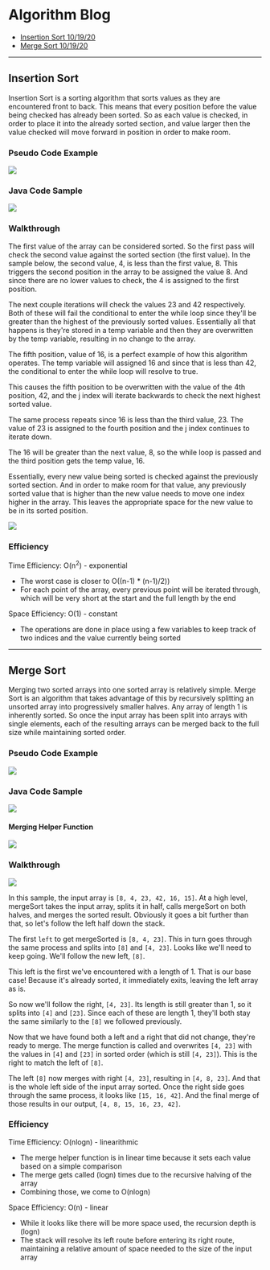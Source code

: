 # Algorithm Blog

  - [Insertion Sort 10/19/20](#insertion-sort)
  - [Merge Sort 10/19/20](#merge-sort)

---

## Insertion Sort

Insertion Sort is a sorting algorithm that sorts values as they are encountered front to back. This means that every position before the value being checked has already been sorted. So as each value is checked, in order to place it into the already sorted section, and value larger then the value checked will move forward in position in order to make room.

### Pseudo Code Example

<img src="challenges/src/main/resources/pseudo-code-sample-26.PNG">

### Java Code Sample

<img src="challenges/src/main/resources/java-code-sample-26.PNG">

### Walkthrough

The first value of the array can be considered sorted. So the first pass will check the second value against the sorted section (the first value). In the sample below, the second value, 4, is less than the first value, 8. This triggers the second position in the array to be assigned the value 8. And since there are no lower values to check, the 4 is assigned to the first position.

The next couple iterations will check the values 23 and 42 respectively. Both of these will fail the conditional to enter the while loop since they'll be greater than the highest of the previously sorted values. Essentially all that happens is they're stored in a temp variable and then they are overwritten by the temp variable, resulting in no change to the array.

The fifth position, value of 16, is a perfect example of how this algorithm operates. The temp variable will assigned 16 and since that is less than 42, the conditional to enter the while loop will resolve to true.

This causes the fifth position to be overwritten with the value of the 4th position, 42, and the j index will iterate backwards to check the next highest sorted value.

The same process repeats since 16 is less than the third value, 23. The value of 23 is assigned to the fourth position and the j index continues to iterate down.

The 16 will be greater than the next value, 8, so the while loop is passed and the third position gets the temp value, 16.

Essentially, every new value being sorted is checked against the previously sorted section. And in order to make room for that value, any previously sorted value that is higher than the new value needs to move one index higher in the array. This leaves the appropriate space for the new value to be in its sorted position.

<img src="challenges/src/main/resources/whiteboard-ch-26.PNG">

### Efficiency

Time Efficiency: O(n<sup>2</sup>) - exponential
  - The worst case is closer to O((n-1) * (n-1)/2))
  - For each point of the array, every previous point will be iterated through, which will be very short at the start and the full length by the end

Space Efficiency: O(1) - constant
  - The operations are done in place using a few variables to keep track of two indices and the value currently being sorted

---

## Merge Sort

Merging two sorted arrays into one sorted array is relatively simple. Merge Sort is an algorithm that takes advantage of this by recursively splitting an unsorted array into progressively smaller halves. Any array of length 1 is inherently sorted. So once the input array has been split into arrays with single elements, each of the resulting arrays can be merged back to the full size while maintaining sorted order.

### Pseudo Code Example

<img src="challenges/src/main/resources/27-pseudo-code-sample.PNG">

### Java Code Sample

<img src="challenges/src/main/resources/27-java-code-sample-1.PNG">

#### Merging Helper Function

<img src="challenges/src/main/resources/27-java-code-sample-2.PNG">

### Walkthrough

<img src="challenges/src/main/resources/27-whiteboard.PNG">

In this sample, the input array is `[8, 4, 23, 42, 16, 15]`. At a high level, mergeSort takes the input array, splits it in half, calls mergeSort on both halves, and merges the sorted result. Obviously it goes a bit further than that, so let's follow the left half down the stack.

The first `left` to get mergeSorted is `[8, 4, 23]`. This in turn goes through the same process and splits into `[8]` and `[4, 23]`. Looks like we'll need to keep going. We'll follow the new left, `[8]`.

This left is the first we've encountered with a length of 1. That is our base case! Because it's already sorted, it immediately exits, leaving the left array as is.

So now we'll follow the right, `[4, 23]`. Its length is still greater than 1, so it splits into `[4]` and  `[23]`. Since each of these are length 1, they'll both stay the same similarly to the `[8]` we followed previously.

Now that we have found both a left and a right that did not change, they're ready to merge. The merge function is called and overwrites `[4, 23]` with the values in `[4]` and `[23]` in sorted order (which is still `[4, 23]`). This is the right to match the left of `[8]`.

The left `[8]` now merges with right `[4, 23]`, resulting in `[4, 8, 23]`. And that is the whole left side of the input array sorted. Once the right side goes through the same process, it looks like `[15, 16, 42]`. And the final merge of those results in our output, `[4, 8, 15, 16, 23, 42]`.

### Efficiency

Time Efficiency: O(nlogn) - linearithmic
  - The merge helper function is in linear time because it sets each value based on a simple comparison
  - The merge gets called (logn) times due to the recursive halving of the array
  - Combining those, we come to O(nlogn)

Space Efficiency: O(n) - linear
  - While it looks like there will be more space used, the recursion depth is (logn)
  - The stack will resolve its left route before entering its right route, maintaining a relative amount of space needed to the size of the input array


